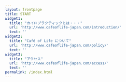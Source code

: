 ```yaml
---
layout: frontpage
title: START
widget1:
  title: "カイロプラクティックとは・・・"
  url: 'http://www.cafeoflife-japan.com/introduction/'
  text: ''
widget2:
  title: "Café of Life について"
  url: 'http://www.cafeoflife-japan.com/policy/'
  text: ''
widget3:
  title: "アクセス"
  url: 'http://www.cafeoflife-japan.com/access/'
  text: ''
permalink: /index.html
---
```


<!-- <div id="videoModal" class="reveal-modal large" data-reveal="">
  <div class="flex-video widescreen vimeo" style="display: block;">
    <iframe width="1280" height="720" src="https://www.youtube.com/embed/3b5zCFSmVvU" frameborder="0" allowfullscreen></iframe>
  </div>
  <a class="close-reveal-modal">&#215;</a>
</div> -->
